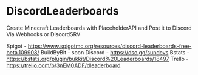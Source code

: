 # DiscordLeaderboards
Create Minecraft Leaderboards with PlaceholderAPI and Post it  to Discord Via Webhooks or DiscordSRV

Spigot - https://www.spigotmc.org/resources/discord-leaderboards-free-beta.109908/
BuildByBit - soon
Discord - https://dsc.gg/sundevs
Bstats - https://bstats.org/plugin/bukkit/Discord%20Leaderboards/18497
Trello - https://trello.com/b/3nEM0ADF/dleaderboard

